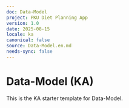 ```yaml
---
doc: Data-Model
project: PKU Diet Planning App
version: 1.0
date: 2025-08-15
locale: ka
canonical: false
source: Data-Model.en.md
needs-sync: false
---
```


# Data-Model (KA)

This is the KA starter template for Data-Model.
